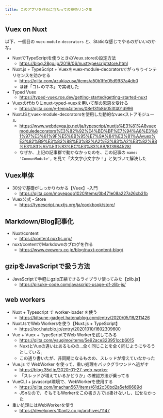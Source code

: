 ```yaml
---
title: このアプリを作るに当たっての技術リンク集
---
```

 
## Vuex on Nuxt

以下、一個目の `vuex-module-decorators` と、Staticな感じでやるのがいいのかな。 

- NuxtでTypeScriptを使うときのVeux.storeの設定方法
  - https://blog.28go.jp/2019/06/nuxttypescriptstore.html
- Nuxt.js + TypeScript + Vuexをvuex-module-decoratorsでがっちりインテリセンスを効かせる
  - https://qiita.com/azukiazusa/items/a50b1ffe05d9937a4db0
  - ほぼ「コレのマネ」で実現した
- Typed Vuex
  - https://typed-vuex.roe.dev/getting-started/getting-started-nuxt
- Vuexの代わりにnuxt-typed-vuexを用いて型の恩恵を受ける
  - https://qiita.com/y-temp4/items/08e131b8b053f401d996
- NuxtJSとvuex-module-decoratorsを使用した動的なvuexストアモジュール
  - https://www.webdevqa.jp.net/ja/typescript/nuxtjs%E3%81%A8vuexmoduledecorators%E3%82%92%E4%BD%BF%E7%94%A8%E3%81%97%E3%81%9F%E5%8B%95%E7%9A%84%E3%81%AAvuex%E3%82%B9%E3%83%88%E3%82%A2%E3%83%A2%E3%82%B8%E3%83%A5%E3%83%BC%E3%83%AB/813984528/
  - なぜか、上記の記事群で動かなかったのを、この記事の `name: 'CommonModule',` を見て「大文字小文字か！」と気づいて解決した


## Vuex単体

- 30分で基礎がしっかりわかる【Vuex】-入門
  - https://qiita.com/moyegogo1020/items/0b471e08a227a26cb31b
- Vuex公式 - Store
  - https://typescript.nuxtjs.org/ja/cookbook/store/

## Markdown/Blog記事化

- Nuxt/content
  - https://content.nuxtjs.org/
- nuxt/contentでMarkdownのブログを作る
  - https://www.evoworx.co.jp/blog/nuxt-content-blog/

## gzipをJavaScriptで扱う方法

- JavaScriptで手軽にgzip圧縮できるライブラリ使ってみた【zlib.js】
  - https://pisuke-code.com/javascript-usage-of-zlib-js/


## web workers

- Nuxt + Typescript で worker-loader を使う
  - https://kitsune-gadget.hatenablog.com/entry/2020/05/16/211426
- Nuxt.tsでWeb Workersを使う【Nuxt.js + TypeScript】
  - https://xor.hateblo.jp/entry/20201010/1602309600
- Vue + Vuex + TypeScriptでWeb Workerを試してみる
  - https://qiita.com/ysugimo/items/5e92ace323951ccb6015
  - NuxtとVueの違いはあるものの…全く同じことを全く同じようにやろうとしている。
  - この通り書いたが、非同期になるものの、スレッドが増えていなかった
- Vue.js で WebWorker を使って、重い処理をバックグラウンドへ逃がす
  - https://blog.35d.jp/2020-01-27-web-worker
  - 「スレッドが増えているかどうか」の確認方法が乗ってる
- VueCLI + javascript環境で、WebWorkerを使用する
  - https://qiita.com/imachan567/items/61d2c30bd2a5efd6689d
  - JSnなので、そもそもWorkerをこの書き方では掛けないし、試せなかった
- 重い処理にはWebWorkerを使う
  - https://developers.10antz.co.jp/archives/1147
